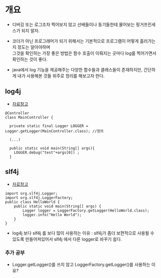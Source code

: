 # 개요
- 디버깅 또는 로그조차 찍어보지 않고 선배들이나 동기들한테 물어보는 핑거프린세스가 되지 말자. 
- 코더가 아닌 프로그래머가 되기 위해서는 기본적으로 프로그램이 어떻게 흘러가는지 정도는 알아야하며<br>
  그것을 확인하는 가장 좋은 방법은 함수 호출이 이뤄지는 곳마다 log를 찍어가면서 확인하는 것이 좋다. 

- java에서 log 기능을 제공해주는 다양한 함수들과 클래스들이 존재하지만, 간단하게 내가 사용해본 것들 위주로 정리를 해보고자 한다. 
  
## log4j 
- [자료참고](https://cofs.tistory.com/354)
```
@Controller
class MainController { 

  private static final Logger LOGGER = Logger.getLogger(MainController.class); //정의
  
  (...)
  
  public static void main(String[] args){
    LOGGER.debug("test"+args[0]) ; 
  }
```

## slf4j
- [자료참고](https://gmlwjd9405.github.io/2019/01/04/logging-with-slf4j.html) 

```
import org.slf4j.Logger;
import org.slf4j.LoggerFactory;
public class HelloWorld {   
    public static void main(String[] args) {      
        Logger logger = LoggerFactory.getLogger(HelloWorld.class);  
        logger.info("Hello World");
    }
}
```
- log4j 보다 slf4j 를 보다 많이 사용하는 이유 : slf4j가 좀더 보편적으로 사용될 수 있도록 만들어져있어서 slf4j 에서 다른 logger로 바꾸기 쉽다. 


### 추가 공부
- Logger.getLogger()를 쓰지 않고 LoggerFactory.getLogger()를 사용하는 이유? 
